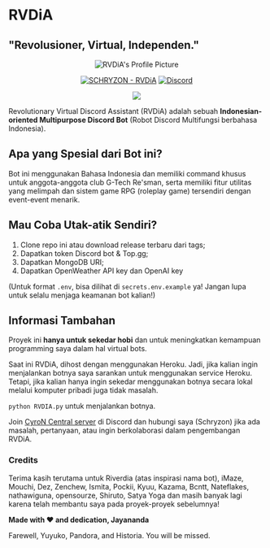 # RVDiA
## "Revolusioner, Virtual, Independen."
<p align="center">
  <img src="https://cdn.discordapp.com/attachments/978258193710985246/1123190763442929835/RVDiA-Profile-Pic.png" alt="RVDiA's Profile Picture">
</p>

<p align="center">
  <a href="https://discord.com/api/oauth2/authorize?client_id=957471338577166417&permissions=1514446056561&scope=bot%20applications.commands">
  <img src="https://img.shields.io/badge/SCHRYZON-RVDIA-ff4df0?style=for-the-badge&logo=python&logoColor=yellow" alt="SCHRYZON - RVDiA"></a>
  <a href="https://discord.gg/QqWCnk6zxw"><img alt="Discord" src="https://img.shields.io/discord/877009215271604275?style=for-the-badge"></a>
</p>

<p align ="center">
  <a href="https://top.gg/bot/957471338577166417">
    <img src="https://top.gg/api/widget/957471338577166417.svg">
  </a>
</p>

Revolutionary Virtual Discord Assistant (RVDiA) adalah sebuah **Indonesian-oriented Multipurpose Discord Bot** (Robot Discord Multifungsi berbahasa Indonesia).

## Apa yang Spesial dari Bot ini?
Bot ini menggunakan Bahasa Indonesia dan memiliki command khusus untuk anggota-anggota club G-Tech Re'sman, serta memiliki fitur utilitas yang melimpah dan sistem game RPG (roleplay game) tersendiri dengan event-event menarik.

## Mau Coba Utak-atik Sendiri?
1. Clone repo ini atau download release terbaru dari tags;
2. Dapatkan token Discord bot & Top.gg;
3. Dapatkan MongoDB URI;
4. Dapatkan OpenWeather API key dan OpenAI key

(Untuk format `.env`, bisa dilihat di `secrets.env.example` ya! Jangan lupa untuk selalu menjaga keamanan bot kalian!)

## Informasi Tambahan
Proyek ini __hanya untuk sekedar hobi__ dan untuk meningkatkan kemampuan programming saya dalam hal virtual bots.

Saat ini RVDiA, dihost dengan menggunakan Heroku. Jadi, jika kalian ingin menjalankan botnya saya sarankan untuk menggunakan service Heroku. Tetapi, jika kalian hanya ingin sekedar menggunakan botnya secara lokal melalui komputer pribadi juga tidak masalah.

`python RVDIA.py` untuk menjalankan botnya.

Join [CyroN Central server](https://discord.gg/QqWCnk6zxw) di Discord dan hubungi saya (Schryzon) jika ada masalah, pertanyaan, atau ingin berkolaborasi dalam pengembangan RVDiA.

### Credits
Terima kasih terutama untuk Riverdia (atas inspirasi nama bot), iMaze, Mouchi, Dez, Zenchew, Ismita, Pockii, Kyuu, Kazama, Bcntt, Nateflakes, nathawiguna, opensourze, Shiruto, Satya Yoga dan masih banyak lagi karena telah membantu saya pada proyek-proyek sebelumnya!

**Made with ❤️ and dedication, Jayananda**

Farewell, Yuyuko, Pandora, and Historia. You will be missed.